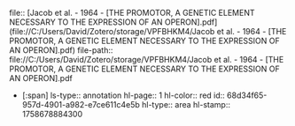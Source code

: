 file:: [Jacob et al. - 1964 - [THE PROMOTOR, A GENETIC ELEMENT NECESSARY TO THE EXPRESSION OF AN OPERON].pdf](file://C:/Users/David/Zotero/storage/VPFBHKM4/Jacob et al. - 1964 - [THE PROMOTOR, A GENETIC ELEMENT NECESSARY TO THE EXPRESSION OF AN OPERON].pdf)
file-path:: file://C:/Users/David/Zotero/storage/VPFBHKM4/Jacob et al. - 1964 - [THE PROMOTOR, A GENETIC ELEMENT NECESSARY TO THE EXPRESSION OF AN OPERON].pdf

- [:span]
  ls-type:: annotation
  hl-page:: 1
  hl-color:: red
  id:: 68d34f65-957d-4901-a982-e7ce611c4e5b
  hl-type:: area
  hl-stamp:: 1758678884300